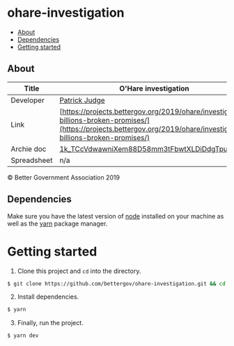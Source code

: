 # ohare-investigation

- [About](#about)
- [Dependencies](#dependencies)
- [Getting started](#getting-started)

## About

| Title       | O&#39;Hare investigation                                                                                                                                               |
| ----------- | ---------------------------------------------------------------------------------------------------------------------------------------------------------------------- |
| Developer   | [Patrick Judge](pjudge@bettergov.org)                                                                                                                                  |
| Link        | [https://projects.bettergov.org/2019/ohare/investigation-billions-broken-promises/](https://projects.bettergov.org/2019/ohare/investigation-billions-broken-promises/) |
| Archie doc  | [1k_TCcVdwawniXem88D58mm3tFbwtXLDiDdgTpuKx6Ss](https://docs.google.com/document/d/1k_TCcVdwawniXem88D58mm3tFbwtXLDiDdgTpuKx6Ss/edit)                                   |
| Spreadsheet | n/a                                                                                                                                                                    |

© Better Government Association 2019

## Dependencies

Make sure you have the latest version of [node](https://docs.npmjs.com/getting-started/installing-node) installed on your machine as well as the [yarn](https://yarnpkg.com/en/docs/install#mac-stable) package manager.

# Getting started

1.  Clone this project and `cd` into the directory.

```bash
$ git clone https://github.com/bettergov/ohare-investigation.git && cd ohare-investigation
```

2.  Install dependencies.

```bash
$ yarn
```

3.  Finally, run the project.

```bash
$ yarn dev
```
